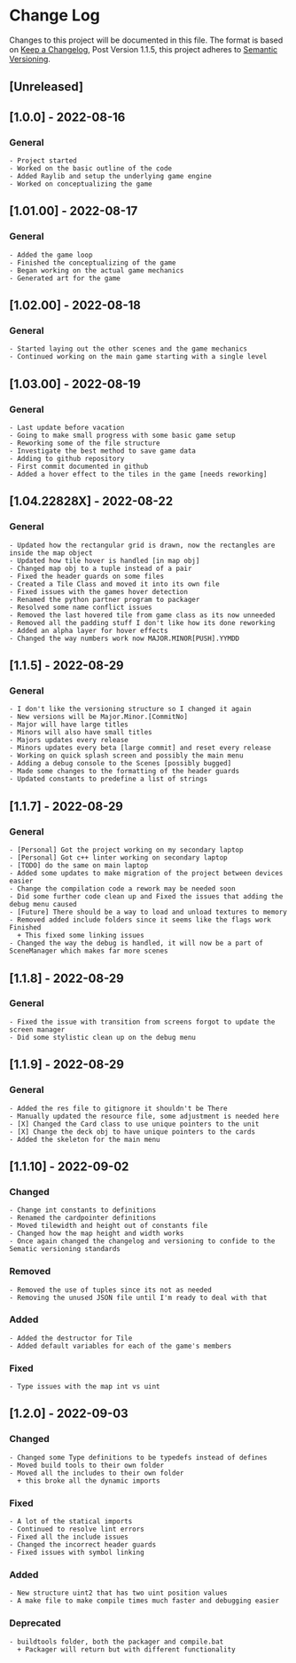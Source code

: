 # Change Log

Changes to this project will be documented in this file.
The format is based on [Keep a Changelog](https://keepachangelog.com/en/1.0.0/),
Post Version 1.1.5, this project adheres to [Semantic Versioning](https://semver.org/spec/v2.0.0.html).

## [Unreleased]

## [1.0.0] - 2022-08-16
  ### General
    - Project started
    - Worked on the basic outline of the code
    - Added Raylib and setup the underlying game engine
    - Worked on conceptualizing the game

## [1.01.00] - 2022-08-17
  ### General
    - Added the game loop
    - Finished the conceptualizing of the game
    - Began working on the actual game mechanics
    - Generated art for the game

## [1.02.00] - 2022-08-18
  ### General
    - Started laying out the other scenes and the game mechanics
    - Continued working on the main game starting with a single level

## [1.03.00] - 2022-08-19
  ### General
    - Last update before vacation
    - Going to make small progress with some basic game setup
    - Reworking some of the file structure
    - Investigate the best method to save game data
    - Adding to github repository
    - First commit documented in github
    - Added a hover effect to the tiles in the game [needs reworking]

## [1.04.22828X] - 2022-08-22
  ### General
    - Updated how the rectangular grid is drawn, now the rectangles are inside the map object
    - Updated how tile hover is handled [in map obj]
    - Changed map obj to a tuple instead of a pair
    - Fixed the header guards on some files
    - Created a Tile Class and moved it into its own file
    - Fixed issues with the games hover detection
    - Renamed the python partner program to packager
    - Resolved some name conflict issues
    - Removed the last hovered tile from game class as its now unneeded
    - Removed all the padding stuff I don't like how its done reworking
    - Added an alpha layer for hover effects
    - Changed the way numbers work now MAJOR.MINOR[PUSH].YYMDD

## [1.1.5] - 2022-08-29
  ### General
    - I don't like the versioning structure so I changed it again
    - New versions will be Major.Minor.[CommitNo]
    - Major will have large titles
    - Minors will also have small titles
    - Majors updates every release
    - Minors updates every beta [large commit] and reset every release
    - Working on quick splash screen and possibly the main menu
    - Adding a debug console to the Scenes [possibly bugged]
    - Made some changes to the formatting of the header guards
    - Updated constants to predefine a list of strings

## [1.1.7] - 2022-08-29
  ### General
    - [Personal] Got the project working on my secondary laptop
    - [Personal] Got c++ linter working on secondary laptop
    - [TODO] do the same on main laptop
    - Added some updates to make migration of the project between devices easier
    - Change the compilation code a rework may be needed soon
    - Did some further code clean up and Fixed the issues that adding the debug menu caused
    - [Future] There should be a way to load and unload textures to memory
    - Removed added include folders since it seems like the flags work Finished
      + This fixed some linking issues
    - Changed the way the debug is handled, it will now be a part of SceneManager which makes far more scenes
    
## [1.1.8] - 2022-08-29
  ### General
    - Fixed the issue with transition from screens forgot to update the screen manager
    - Did some stylistic clean up on the debug menu

## [1.1.9] - 2022-08-29
  ### General
    - Added the res file to gitignore it shouldn't be There
    - Manually updated the resource file, some adjustment is needed here
    - [X] Changed the Card class to use unique pointers to the unit
    - [X] Change the deck obj to have unique pointers to the cards
    - Added the skeleton for the main menu

## [1.1.10] - 2022-09-02
  ### Changed
    - Change int constants to definitions
    - Renamed the cardpointer definitions
    - Moved tilewidth and height out of constants file
    - Changed how the map height and width works
    - Once again changed the changelog and versioning to confide to the Sematic versioning standards
  ### Removed
    - Removed the use of tuples since its not as needed
    - Removing the unused JSON file until I'm ready to deal with that
  ### Added
    - Added the destructor for Tile
    - Added default variables for each of the game's members
  ### Fixed
    - Type issues with the map int vs uint

## [1.2.0] - 2022-09-03
  ### Changed
    - Changed some Type definitions to be typedefs instead of defines
    - Moved build tools to their own folder
    - Moved all the includes to their own folder
      + this broke all the dynamic imports
  ### Fixed
    - A lot of the statical imports
    - Continued to resolve lint errors
    - Fixed all the include issues
    - Changed the incorrect header guards
    - Fixed issues with symbol linking
  ### Added
    - New structure uint2 that has two uint position values
    - A make file to make compile times much faster and debugging easier
  ### Deprecated
    - buildtools folder, both the packager and compile.bat
      + Packager will return but with different functionality
